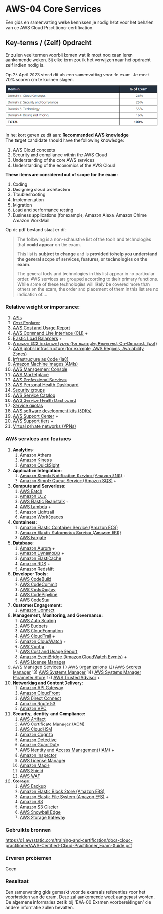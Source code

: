 # AWS-04 Core Services
Een gids en samenvatting welke kennissen je nodig hebt voor het behalen van de AWS Cloud Practitioner certification.

## Key-terms / (Zelf) Opdracht

Er zullen veel termen voorbij komen wat ik moet nog gaan leren aankomende weken. Bij elke term zou ik het verwijzen naar het opdracht zelf indien nodig is.

Op 25 April 2023 stond dit als een samenvatting voor de exam. Je moet 70% scoren om te kunnen slagen.
![resultaat](/00_includes/AWS-04-resultaat.png "resultaat")

In het kort geven ze dit aan:
**Recommended AWS knowledge**  
The target candidate should have the following knowledge:  
1) AWS Cloud concepts  
2) Security and compliance within the AWS Cloud  
3) Understanding of the core AWS services  
4) Understanding of the economics of the AWS Cloud  

**These items are considered out of scope for the exam:**  
1) Coding  
2) Designing cloud architecture  
3) Troubleshooting  
4) Implementation  
5) Migration  
6) Load and performance testing  
7) Business applications (for example, Amazon Alexa, Amazon Chime, Amazon WorkMail


Op de pdf bestand staat er dit:
> The following is a non-exhaustive list of the tools and technologies that **could appear** on the exam. 
> 
> This list is **subject to change** and is **provided to help you understand the general scope of services, features, or technologies on the exam**. 
> 
> The general tools and technologies in this list appear in no particular order. AWS services are grouped according to their primary functions. While some of these technologies will likely be covered more than others on the exam, the order and placement of them in this list are no indication of....  

### Relative weight or importance:  
1) [APIs](../00_Examen/EXA-XX%20API.md) 
2) [Cost Explorer](../00_Examen/EXA-XX%20Blank.md) 
3) [AWS Cost and Usage Report](../00_Examen/EXA-XX%20Blank.md) 
4) [AWS Command Line Interface (CLI)](../00_Examen/EXA-XX%20CLI.md) +
5) [Elastic Load Balancers](../00_Examen/EXA-XX%20ELB.md) +
6) [Amazon EC2 instance types (for example, Reserved, On-Demand, Spot)](../00_Examen/EXA-XX%20Blank.md) 
7) [AWS global infrastructure (for example, AWS Regions, Availability Zones)](../00_Examen/EXA-XX%20AWS%20Global%20Infrastructure.md) 
8) [Infrastructure as Code (IaC)](../00_Examen/EXA-XX%20Blank.md) 
9) [Amazon Machine Images (AMIs)](../00_Examen/EXA-XX%20Blank.md) 
10) [AWS Management Console](../00_Examen/EXA-XX%20Blank.md) 
11) [AWS Marketplace](../00_Examen/EXA-XX%20Blank.md) 
12) [AWS Professional Services](../00_Examen/EXA-XX%20Blank.md) 
13) [AWS Personal Health Dashboard](../00_Examen/EXA-XX%20Blank.md) 
14) [Security groups](../00_Examen/EXA-XX%20Blank.md) 
15) [AWS Service Catalog](../00_Examen/EXA-XX%20Blank.md) 
16) [AWS Service Health Dashboard](../00_Examen/EXA-XX%20Blank.md) 
17) [Service quotas](../00_Examen/EXA-XX%20Blank.md) 
18) [AWS software development kits (SDKs)](../00_Examen/EXA-XX%20Blank.md) 
19) [AWS Support Center](../00_Examen/EXA-XX%20Support%20Plan.md) +
20) [AWS Support tiers](../00_Examen/EXA-XX%20Support%20Plan.md) +
21) [Virtual private networks (VPNs)](../00_Examen/EXA-XX%20Blank.md) 

### AWS services and features 
1) **Analytics:**  
	1) [Amazon Athena](../00_Examen/EXA-XX%20Blank.md) 
	2) [Amazon Kinesis](../00_Examen/EXA-XX%20Blank.md) 
	3) [Amazon QuickSight](../00_Examen/EXA-XX%20Blank.md) 
2) **Application Integration:**  
	1) [Amazon Simple Notification Service (Amazon SNS)](../00_Examen/EXA-XX%20SNS.md) +
	2) [Amazon Simple Queue Service (Amazon SQS)](../00_Examen/EXA-XX%20SQS.md) +
3) **Compute and Serverless:**  
	1) [AWS Batch](../00_Examen/EXA-XX%20Blank.md) 
	2) [Amazon EC2](../00_Examen/EXA-XX%20Blank.md) 
	3) [AWS Elastic Beanstalk](../00_Examen/EXA-XX%20Elastic%20Beanstalk.md) +
	4) [AWS Lambda](../00_Examen/EXA-XX%20Lambda.md) +
	5) [Amazon Lightsail](../00_Examen/EXA-XX%20Blank.md) 
	6) [Amazon WorkSpaces](../00_Examen/EXA-XX%20Blank.md) 
4) **Containers:**  
	1) [Amazon Elastic Container Service (Amazon ECS)](../00_Examen/EXA-XX%20Blank.md) 
	2) [Amazon Elastic Kubernetes Service (Amazon EKS)](../00_Examen/EXA-XX%20Blank.md) 
	3) [AWS Fargate](../00_Examen/EXA-XX%20Blank.md) 
5) **Database:**  
	1) [Amazon Aurora](../00_Examen/EXA-XX%20Aurora.md) +
	2) [Amazon DynamoDB](../00_Examen/EXA-XX%20DynamoDB.md) +
	3) [Amazon ElastiCache](../00_Examen/EXA-XX%20Blank.md) 
	4) [Amazon RDS](../00_Examen/EXA-XX%20RDS.md) +
	5) [Amazon Redshift](../00_Examen/EXA-XX%20Blank.md) 
6) **Developer Tools:**  
	1) [AWS CodeBuild](../00_Examen/EXA-XX%20Blank.md) 
	2) [AWS CodeCommit](../00_Examen/EXA-XX%20Blank.md) 
	3) [AWS CodeDeploy](../00_Examen/EXA-XX%20Blank.md) 
	4) [AWS CodePipeline](../00_Examen/EXA-XX%20Blank.md) 
	5) [AWS CodeStar](../00_Examen/EXA-XX%20Blank.md) 
7) **Customer Engagement:**  
	1) [Amazon Connect](../00_Examen/EXA-XX%20Blank.md) 
8) **Management, Monitoring, and Governance:**  
	1) [AWS Auto Scaling](../00_Examen/EXA-XX%20Blank.md) 
	2) [AWS Budgets](../00_Examen/EXA-XX%20Blank.md) 
	3) [AWS CloudFormation](../00_Examen/EXA-XX%20Blank.md) 
	4) [AWS CloudTrail](../00_Examen/EXA-XX%20CloudTrail.md) +
	5) [Amazon CloudWatch](../00_Examen/EXA-XX%20CloudWatch.md) +
	6) [AWS Config](../00_Examen/EXA-XX%20Config.md) +
	7) [AWS Cost and Usage Report](../00_Examen/EXA-XX%20Blank.md) 
	8) [Amazon EventBridge (Amazon CloudWatch Events)](../00_Examen/EXA-XX%20EventBridge.md) +
	9) [AWS License Manager](../00_Examen/EXA-XX%20Blank.md) 
9) AWS Managed Services 
	11) [AWS Organizations](../00_Examen/EXA-XX%20Blank.md) 
	12) [AWS Secrets Manager](../00_Examen/EXA-XX%20Blank.md) 
	13) [AWS Systems Manager](../00_Examen/EXA-XX%20Blank.md) 
	14) [AWS Systems Manager Parameter Store](../00_Examen/EXA-XX%20Blank.md) 
	15) [AWS Trusted Advisor](../00_Examen/EXA-XX%20Trusted%20Advisor.md) +
10) **Networking and Content Delivery:**  
	1) [Amazon API Gateway](../00_Examen/EXA-XX%20Blank.md) 
	2) [Amazon CloudFront](../00_Examen/EXA-XX%20Blank.md) 
	3) [AWS Direct Connect](../00_Examen/EXA-XX%20Blank.md) 
	4) [Amazon Route 53](../00_Examen/EXA-XX%20Blank.md) 
	5) [Amazon VPC](../00_Examen/EXA-XX%20Blank.md) 
11) **Security, Identity, and Compliance:**  
	1) [AWS Artifact](../00_Examen/EXA-XX%20Blank.md) 
	2) [AWS Certificate Manager (ACM)](../00_Examen/EXA-XX%20Blank.md) 
	3) [AWS CloudHSM](../00_Examen/EXA-XX%20Blank.md) 
	4) [Amazon Cognito](../00_Examen/EXA-XX%20Blank.md) 
	5) [Amazon Detective](../00_Examen/EXA-XX%20Blank.md) 
	6) [Amazon GuardDuty](../00_Examen/EXA-XX%20Blank.md) 
	7) [AWS Identity and Access Management (IAM)](../00_Examen/EXA-XX%20IAM.md) +
	8) [Amazon Inspector](../00_Examen/EXA-XX%20Blank.md) 
	9) [AWS License Manager](../00_Examen/EXA-XX%20Blank.md) 
	10) [Amazon Macie](../00_Examen/EXA-XX%20Blank.md) 
	11) [AWS Shield](../00_Examen/EXA-XX%20Blank.md) 
	12) [AWS WAF](../00_Examen/EXA-XX%20Blank.md) 
12) **Storage:**  
	1) [AWS Backup](../00_Examen/EXA-XX%20Blank.md) 
	2) [Amazon Elastic Block Store (Amazon EBS)](../00_Examen/EXA-XX%20EBS.md) 
	3) [Amazon Elastic File System (Amazon EFS)](../00_Examen/EXA-XX%20EFS.md) +
	4) [Amazon S3](../00_Examen/EXA-XX%20Blank.md) 
	5) [Amazon S3 Glacier](../00_Examen/EXA-XX%20Blank.md) 
	6) [AWS Snowball Edge](../00_Examen/EXA-XX%20Blank.md) 
	7) [AWS Storage Gateway](../00Examen/EXA-XX%20Blank.md) 

### Gebruikte bronnen
https://d1.awsstatic.com/training-and-certification/docs-cloud-practitioner/AWS-Certified-Cloud-Practitioner_Exam-Guide.pdf

### Ervaren problemen
Geen

### Resultaat
Een samenvatting gids gemaakt voor de exam als referenties voor het voorbreiden van de exam. Deze zal aankomende week aangepast worden. De algemene informaties zet ik bij 'EXA-00 Examen voorbereidingen' die andere informatie zullen bevatten.
